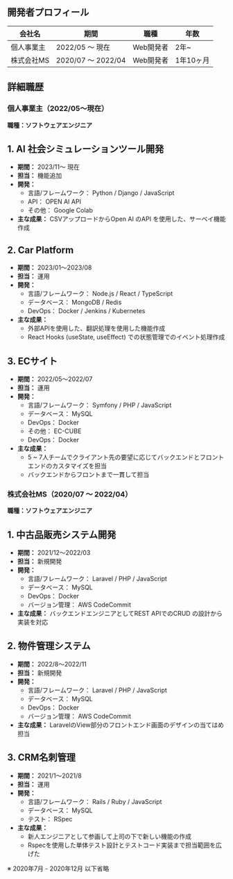 ## 開発者プロフィール
| 会社名 | 期間 | 職種 | 年数 |
| ---- | ---- | ---- | ---- |
| 個人事業主 | 2022/05 〜 現在 | Web開発者 | 2年~ |
| 株式会社MS | 2020/07 〜 2022/04 | Web開発者 | 1年10ヶ月 |

## 詳細職歴

### 個人事業主（2022/05〜現在）

**職種：ソフトウェアエンジニア**

## 1. AI 社会シミュレーションツール開発

- **期間：** 2023/11〜 現在
- **担当：** 機能追加
- **開発：**
    - 言語/フレームワーク： Python / Django / JavaScript
    - API： OPEN AI API
    - その他： Google Colab
- **主な成果：** CSVアップロードからOpen AI のAPI を使用した、サーベイ機能作成

## 2. Car Platform

- **期間：** 2023/01〜2023/08
- **担当：** 運用
- **開発：**
    - 言語/フレームワーク： Node.js / React / TypeScript
    - データベース： MongoDB / Redis
    - DevOps： Docker / Jenkins / Kubernetes
- **主な成果：**
    - 外部APIを使用した、翻訳処理を使用した機能作成
    - React Hooks (useState, useEffect) での状態管理でのイベント処理作成

## 3. ECサイト

- **期間：** 2022/05〜2022/07
- **担当：** 運用
- **開発：**
    - 言語/フレームワーク： Symfony / PHP / JavaScript
    - データベース： MySQL
    - DevOps： Docker
    - その他： EC-CUBE
    - DevOps： Docker
- **主な成果：**
    - 5 ~ 7人チームでクライアント先の要望に応じてバックエンドとフロントエンドのカスタマイズを担当
    - バックエンドからフロントまで一貫して担当

### 株式会社MS（2020/07 〜 2022/04）

**職種：ソフトウェアエンジニア**

## 1. 中古品販売システム開発

- **期間：** 2021/12〜2022/03
- **担当：** 新規開発
- **開発：**
    - 言語/フレームワーク： Laravel / PHP / JavaScript
    - データベース： MySQL
    - DevOps： Docker
    - バージョン管理： AWS CodeCommit
- **主な成果：** バックエンドエンジニアとしてREST APIでのCRUD の設計から実装を対応

## 2. 物件管理システム

- **期間：** 2022/8〜2022/11
- **担当：** 新規開発
- **開発：**
    - 言語/フレームワーク： Laravel / PHP / JavaScript
    - データベース： MySQL
    - DevOps： Docker
    - バージョン管理： AWS CodeCommit
- **主な成果：** LaravelのView部分のフロントエンド画面のデザインの当てはめ担当

## 3. CRM名刺管理

- **期間：** 2021/1〜2021/8
- **担当：** 運用
- **開発：**
    - 言語/フレームワーク： Rails / Ruby / JavaScript
    - データベース： MySQL
    - テスト： RSpec
- **主な成果：**
    - 新人エンジニアとして参画して上司の下で新しい機能の作成
    - Rspecを使用した単体テスト設計とテストコード実装まで担当範囲を広げた

※ 2020年7月 - 2020年12月 以下省略
